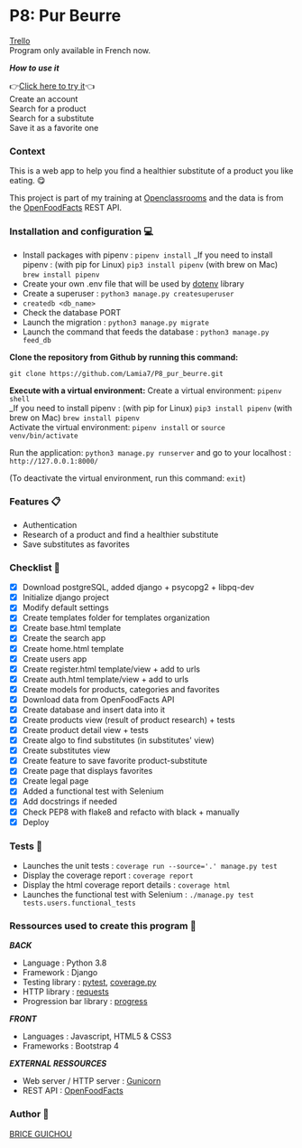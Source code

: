 # P8: Pur Beurre
[Trello](https://trello.com/b/peua5jJ1/p8) <br>
Program only available in French now.

***How to use it***

👉[Click here to try it](https://healtyfoodchoice.herokuapp.com/)👈<br>
Create an account<br>
Search for a product<br>
Search for a substitute<br>
Save it as a favorite one

### Context
This is a web app to help you find a healthier substitute of a product you like eating. 😋

This project is part of my training at [Openclassrooms](https://openclassrooms.com/fr/) and the data is from the [OpenFoodFacts](https://fr.openfoodfacts.org/) REST API.

### Installation and configuration 💻
- Install packages with pipenv : `pipenv install`
_If you need to install pipenv : (with pip for Linux) `pip3 install pipenv` (with brew on Mac) `brew install pipenv` <br>
- Create your own .env file that will be used by [dotenv](https://pypi.org/project/python-dotenv/) library
- Create a superuser : `python3 manage.py createsuperuser`
- `createdb <db_name>`
- Check the database PORT
- Launch the migration : `python3 manage.py migrate`
- Launch the command that feeds the database : `python3 manage.py feed_db`


**Clone the repository from Github by running this command:**

`git clone https://github.com/Lamia7/P8_pur_beurre.git`

**Execute with a virtual environment:**
Create a virtual environment: `pipenv shell` <br>
_If you need to install pipenv : (with pip for Linux) `pip3 install pipenv` (with brew on Mac) `brew install pipenv` <br>
Activate the virtual environment: `pipenv install` or `source venv/bin/activate` <br>

Run the application: `python3 manage.py runserver` and go to your localhost : `http://127.0.0.1:8000/`

(To deactivate the virtual environment, run this command: `exit`)

### Features 📋
+ Authentication
+ Research of a product and find a healthier substitute
+ Save substitutes as favorites

### Checklist 📝
- [x] Download postgreSQL, added django + psycopg2 + libpq-dev
- [x] Initialize django project
- [x] Modify default settings
- [x] Create templates folder for templates organization
- [x] Create base.html template
- [x] Create the search app
- [x] Create home.html template
- [x] Create users app
- [x] Create register.html template/view + add to urls
- [x] Create auth.html template/view + add to urls
- [x] Create models for products, categories and favorites
- [x] Download data from OpenFoodFacts API
- [x] Create database and insert data into it
- [x] Create products view (result of product research) + tests
- [x] Create product detail view + tests
- [x] Create algo to find substitutes (in substitutes' view)
- [x] Create substitutes view
- [x] Create feature to save favorite product-substitute
- [x] Create page that displays favorites
- [x] Create legal page
- [x] Added a functional test with Selenium
- [x] Add docstrings if needed
- [x] Check PEP8 with flake8 and refacto with black + manually
- [x] Deploy

### Tests 🧪
- Launches the unit tests : `coverage run --source='.' manage.py test`
- Display the coverage report : `coverage report`
- Display the html coverage report details : `coverage html`
- Launches the functional test with Selenium : `./manage.py test tests.users.functional_tests`
### Ressources used to create this program 🔧
***BACK***
- Language : Python 3.8
- Framework : Django
- Testing library : [pytest](https://docs.pytest.org/en/stable/getting-started.html), [coverage.py](https://coverage.readthedocs.io/en/coverage-5.5/)
- HTTP library : [requests](https://docs.python-requests.org/en/master/)
- Progression bar library : [progress](https://pypi.org/project/progress/)

***FRONT***
- Languages : Javascript, HTML5 & CSS3
- Frameworks : Bootstrap 4

***EXTERNAL RESSOURCES***
- Web server /  HTTP server : [Gunicorn](https://gunicorn.org/)
- REST API : [OpenFoodFacts](https://fr.openfoodfacts.org/)

### Author 📝
[BRICE GUICHOU](https://github.com/Blankxx420)